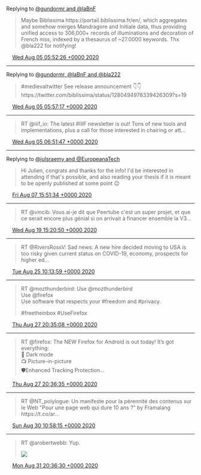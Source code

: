 Replying to [@gundormr and @laBnF](https://twitter.com/gundormr/status/1290701879882797056)

> Maybe Biblissima https://portail\.biblissima\.fr/en/, which aggregates and somehow merges Mandragore and Initiale data, thus providing unified access to 306,000\+ records of illuminations and decoration of French mss, indexed by a thesaurus of \~27\.0000 keywords\. Thx @bla222 for notifying\!

<img src="../../media/tweet.ico" width="12" /> [Wed Aug 05 05:52:26 +0000 2020](https://twitter.com/regisrob/status/1290888374371471360)

----

Replying to [@gundormr, @laBnF and @bla222](https://twitter.com/regisrob/status/1290888374371471360)

> \#medievaltwitter See release announcement 👇👇 https://twitter\.com/biblissima/status/1280494978339426309?s\=19

<img src="../../media/tweet.ico" width="12" /> [Wed Aug 05 05:57:17 +0000 2020](https://twitter.com/regisrob/status/1290889594263744512)

----

> RT @iiif\_io: The latest \#IIIF newsletter is out\! Tons of new tools and implementations, plus a call for those interested in chairing or att…

<img src="../../media/tweet.ico" width="12" /> [Wed Aug 05 06:51:47 +0000 2020](https://twitter.com/regisrob/status/1290903308727660551)

----

Replying to [@julsraemy and @EuropeanaTech](https://twitter.com/julsraemy/status/1291721190881583104)

> Hi Julien, congrats and thanks for the info\! I'd be interested in attending if that's possible, and also reading your thesis if it is meant to be openly published at some point 😉

<img src="../../media/tweet.ico" width="12" /> [Fri Aug 07 15:51:34 +0000 2020](https://twitter.com/regisrob/status/1291763925676183560)

----

> RT @vincib: Vous ai\-je dit que Peertube c'est un super projet, et que ce serait encore plus génial si on arrivait à financer ensemble la V3…

<img src="../../media/tweet.ico" width="12" /> [Wed Aug 19 15:20:50 +0000 2020](https://twitter.com/regisrob/status/1296104844730802177)

----

> RT @RiversRossV: Sad news: A new hire decided moving to USA is too risky given current status on COVID\-19, economy, prospects for higher ed…

<img src="../../media/tweet.ico" width="12" /> [Tue Aug 25 10:13:59 +0000 2020](https://twitter.com/regisrob/status/1298201952195612672)

----

> RT @mozthunderbird: Use @mozthunderbird   
> Use @firefox   
> Use software that respects your \#freedom and \#privacy\.  
>   
> \#freetheinbox \#UseFirefox

<img src="../../media/tweet.ico" width="12" /> [Thu Aug 27 20:35:08 +0000 2020](https://twitter.com/regisrob/status/1299083046491168777)

----

> RT @firefox: The NEW Firefox for Android is out today\! It’s got everything:  
> 🖤 Dark mode  
> 📺 Picture\-in\-picture  
> 🛡Enhanced Tracking Protection…

<img src="../../media/tweet.ico" width="12" /> [Thu Aug 27 20:36:35 +0000 2020](https://twitter.com/regisrob/status/1299083411328561159)

----

> RT @NT\_polylogue: Un manifeste pour la pérennité des contenus sur le Web "Pour une page web qui dure 10 ans ?" by Framalang https://t\.co/ar…

<img src="../../media/tweet.ico" width="12" /> [Sun Aug 30 10:58:15 +0000 2020](https://twitter.com/regisrob/status/1300025030793924609)

----

> RT @arobertwebb: Yup\. 
> 
> ![](../../media/1300532941571919877-EgsPUo1XsAQleyO.jpg)

<img src="../../media/tweet.ico" width="12" /> [Mon Aug 31 20:36:30 +0000 2020](https://twitter.com/regisrob/status/1300532941571919877)